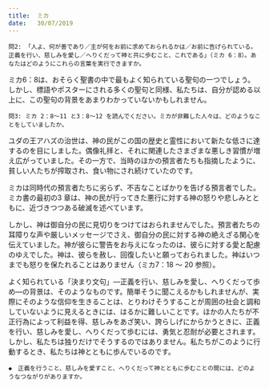 ```yaml
---
title:  ミカ
date:   30/07/2019
---
```


`問2: 「人よ、何が善であり／主が何をお前に求めておられるかは／お前に告げられている。正義を行い、慈しみを愛し／へりくだって神と共に歩むこと、これである」（ミカ 6：8）。あなたはどのようにこれらの言葉を実行できますか。`

ミカ6：8は、おそらく聖書の中で最もよく知られている聖句の一つでしょう。しかし、標語やポスターにされる多くの聖句と同様、私たちは、自分が認める以上に、この聖句の背景をあまりわかっていないかもしれません。

`問3: ミカ 2：8～11 と3：8～12 を読んでください。ミカが非難した人々は、どのようなことをしていましたか。`

ユダの王アハズの治世は、神の民がこの国の歴史と霊性において新たな低さに達するのを目にしました。偶像礼拝と、それに関連したさまざまな悪しき習慣が増え広がっていました。その一方で、当時のほかの預言者たちも指摘したように、貧しい人たちが搾取され、食い物にされ続けていたのです。

ミカは同時代の預言者たちに劣らず、不吉なことばかりを告げる預言者でした。ミカ書の最初の3 章は、神の民が行ってきた悪行に対する神の怒りや悲しみとともに、近づきつつある破滅を述べています。

しかし、神は御自分の民に見切りをつけてはおられませんでした。預言者たちの耳障りな声や厳しいメッセージでさえ、御自分の民に対する神の絶えざる関心を伝えていました。神が彼らに警告をお与えになったのは、彼らに対する愛と配慮のゆえでした。神は、彼らを赦し、回復したいと願っておられました。神はいつまでも怒りを保たれることはありません（ミカ7：18 ～ 20 参照）。

よく知られている「決まり文句」―正義を行い、慈しみを愛し、へりくだって歩め―の背景は、そのようなものです。簡単そうに聞こえるかもしれませんが、実際にそのような信仰を生きることは、とりわけそうすることが周囲の社会と調和していないように見えるときには、はるかに難しいことです。ほかの人たちが不正行為によって利益を得、慈しみをあざ笑い、誇らしげにからかうときに、正義を行い、慈しみを愛し、へりくだって歩むには、勇気と忍耐が必要とされます。しかし、私たちは独りだけでそうするのではありません。私たちがこのように行動するとき、私たちは神とともに歩んでいるのです。

`◆　正義を行うこと、慈しみを愛すこと、へりくだって神とともに歩むことの間には、どのようなつながりがありますか。`